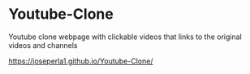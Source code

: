 # Youtube-Clone
Youtube clone webpage with clickable videos that links to the original videos and channels

https://joseperla1.github.io/Youtube-Clone/
